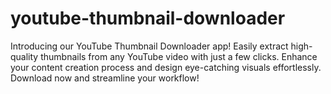# youtube-thumbnail-downloader
Introducing our YouTube Thumbnail Downloader app! Easily extract high-quality thumbnails from any YouTube video with just a few clicks. Enhance your content creation process and design eye-catching visuals effortlessly. Download now and streamline your workflow!
